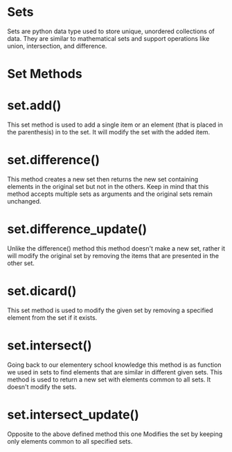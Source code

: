 # Sets 
Sets are python data type used to store unique, unordered collections of data. They are similar to mathematical sets and support operations like union, intersection, and difference.

# Set Methods
# set.add()
This set method is used to add a single item or an element (that is placed in the parenthesis) in to the set. It will modify the set with the added item.

# set.difference()
This method creates a new set then returns the new set containing elements in the original set but not in the others. Keep in mind that this method accepts multiple sets as arguments and  the original sets remain unchanged.

# set.difference_update()
Unlike the difference() method this method doesn't make a new set, rather it will modify the original set by removing the items that are presented in the other set. 

# set.dicard()
This set method is used to modify the given set by removing a specified element from the set if it exists.

# set.intersect()
Going back to our elementery school knowledge this method is as function we used in sets to find elements that are similar in different given sets. This method is used to return a new set with elements common to all sets. It doesn't modify the sets.

# set.intersect_update()
Opposite to the above defined method this one Modifies the set by keeping only elements common to all specified sets.